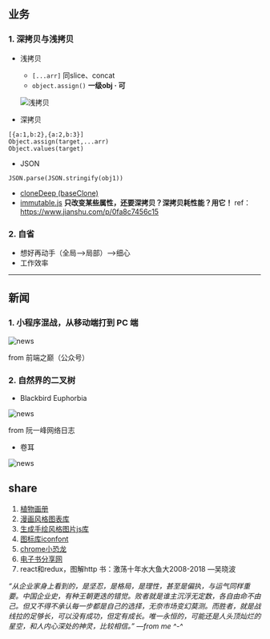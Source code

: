 ## 业务
### 1. 深拷贝与浅拷贝
- 浅拷贝
  - `[...arr]` 同slice、concat
  - `object.assign()`  **一级obj  ·  可**
  
  ![浅拷贝](./pics/20190927-1.png)

- 深拷贝
```
[{a:1,b:2},{a:2,b:3}]
Object.assign(target,...arr)
Object.values(target)
```

- JSON
```
JSON.parse(JSON.stringify(obj1))
```
- [cloneDeep (baseClone)](https://github.com/lodash/lodash/blob/4.16.1/lodash.js#L10948)
- [immutable.js](https://github.com/immutable-js/immutable-js) **只改变某些属性，还要深拷贝？深拷贝耗性能？用它！**  ref：https://www.jianshu.com/p/0fa8c7456c15
### 2. 自省
- 想好再动手（全局-->局部）-->细心
- 工作效率
---
## 新闻
### 1. 小程序混战，从移动端打到 PC 端
![news](./pics/20190927-2.png)

from 前端之巅（公众号）
### 2. 自然界的二叉树
- Blackbird Euphorbia

![news](./pics/20190927-3.png)

from 阮一峰网络日志

- 卷耳

![news](./pics/20190927-4.png)

## share
1. [植物画册](https://www.c82.net/twining/plants/)
2. [漫画风格图表库](https://github.com/timqian/chart.xkcd)
3. [生成手绘风格图片js库](https://github.com/pshihn/rough/)
4. [图标库iconfont](https://www.iconfont.cn/)
5. [chrome小恐龙](chrome://dino/)
6. [电子书分享网](https://kindle.51nazhun.pub/)
7. react和redux，图解http
书：激荡十年水大鱼大2008-2018  —吴晓波

*“从企业家身上看到的，是坚忍，是格局，是理性，甚至是偏执，与运气同样重要。中国企业史，有种王朝更迭的错觉。败者就是谁主沉浮无定数，各自由命不由己。但又不得不承认每一步都是自己的选择，无奈市场变幻莫测。而胜者，就是战线拉的足够长，可以没有成功，但定有成长。唯一永恒的，可能还是人头顶灿烂的星空，和人内心深处的神灵，比较相信。”    —from me ^-^*
